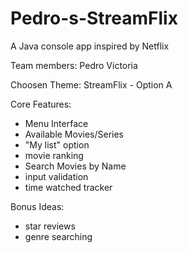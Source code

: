 # Pedro-s-StreamFlix
A Java console app inspired by Netflix 

Team members: 
Pedro Victoria

Choosen Theme: 
StreamFlix - Option A

Core Features: 
- Menu Interface
- Available Movies/Series
- "My list" option
- movie ranking
- Search Movies by Name
- input validation
- time watched tracker

Bonus Ideas:
- star reviews
- genre searching
